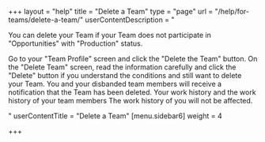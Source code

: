 +++
layout = "help"
title = "Delete a Team"
type = "page"
url = "/help/for-teams/delete-a-team/"
userContentDescription = "<p>You can delete your Team if your Team does not participate in \"Opportunities\" with \"Production\" status.</p><p>Go to your \"Team Profile\" screen and click the \"Delete the Team\" button. On the \"Delete Team\" screen, read the information carefully and click the \"Delete\" button if you understand the conditions and still want to delete your Team. You and your disbanded team members will receive a notification that the Team has been deleted. Your work history and the work history of your team members The work history of you will not be affected.</p>"
userContentTitle = "Delete a Team"
[menu.sidebar6]
weight = 4

+++

